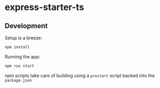 # express-starter-ts

## Development

Setup is a breeze:

```bash
npm install
```

Running the app:

```bash
npm run start
```

npm scripts take care of building using a `prestart` script backed into the `package.json`

